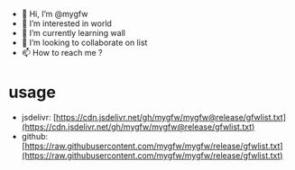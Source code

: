 - 👋 Hi, I’m @mygfw
- 👀 I’m interested in world
- 🌱 I’m currently learning wall
- 💞️ I’m looking to collaborate on list
- 📫 How to reach me ?

<!---
mygfw/mygfw is a ✨ special ✨ repository because its `README.md` (this file) appears on your GitHub profile.
You can click the Preview link to take a look at your changes.
--->

# usage

- jsdelivr: [https://cdn.jsdelivr.net/gh/mygfw/mygfw@release/gfwlist.txt](https://cdn.jsdelivr.net/gh/mygfw/mygfw@release/gfwlist.txt)
- github: [https://raw.githubusercontent.com/mygfw/mygfw/release/gfwlist.txt](https://raw.githubusercontent.com/mygfw/mygfw/release/gfwlist.txt)
